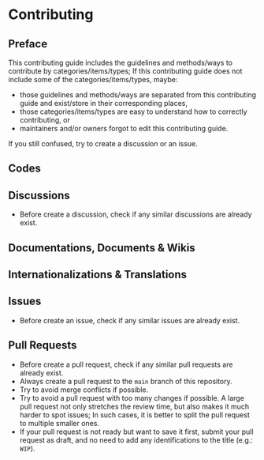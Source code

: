 # Contributing

## Preface

This contributing guide includes the guidelines and methods/ways to contribute by categories/items/types; If this contributing guide does not include some of the categories/items/types, maybe:

- those guidelines and methods/ways are separated from this contributing guide and exist/store in their corresponding places,
- those categories/items/types are easy to understand how to correctly contributing, or
- maintainers and/or owners forgot to edit this contributing guide.

If you still confused, try to create a discussion or an issue.

## Codes

## Discussions

- Before create a discussion, check if any similar discussions are already exist.

## Documentations, Documents & Wikis

## Internationalizations & Translations

## Issues

- Before create an issue, check if any similar issues are already exist.

## Pull Requests

- Before create a pull request, check if any similar pull requests are already exist.
- Always create a pull request to the `main` branch of this repository.
- Try to avoid merge conflicts if possible.
- Try to avoid a pull request with too many changes if possible. A large pull request not only stretches the review time, but also makes it much harder to spot issues; In such cases, it is better to split the pull request to multiple smaller ones.
- If your pull request is not ready but want to save it first, submit your pull request as draft, and no need to add any identifications to the title (e.g.: `WIP`).
